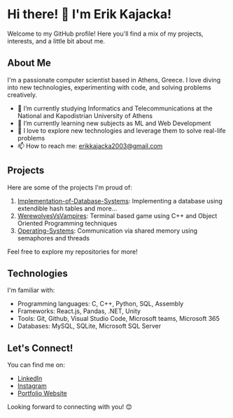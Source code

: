 # Hi there! 👋 I'm Erik Kajacka!

Welcome to my GitHub profile! Here you'll find a mix of my projects, interests, and a little bit about me.

## About Me
I'm a passionate computer scientist based in Athens, Greece. I love diving into new technologies, experimenting with code, and solving problems creatively.

- 🔭 I’m currently studying Informatics and Telecommunications at the National and Kapodistrian University of Athens
- 🌱 I’m currently learning new subjects as ML and Web Development
- 💬 I love to explore new technologies and leverage them to solve real-life problems
- 📫 How to reach me: erikkajacka2003@gmail.com

## Projects

Here are some of the projects I'm proud of:

1. [Implementation-of-Database-Systems](https://github.com/erikk03/Implementation-of-Database-Systems-Project2): Implementing a database using extendible hash tables and more...
2. [WerewolvesVsVampires](https://github.com/erikk03/WerewolvesVsVampires): Terminal based game using C++ and Object Oriented Programming techniques
3. [Operating-Systems](https://github.com/erikk03/OS-Project1): Communication via shared memory using semaphores and threads

Feel free to explore my repositories for more!

## Technologies

I'm familiar with:

- Programming languages: C, C++, Python, SQL, Assembly
- Frameworks: React.js, Pandas, .NET, Unity
- Tools: Git, Github, Visual Studio Code, Microsoft teams, Microsoft 365
- Databases: MySQL, SQLite, Microsoft SQL Server

## Let's Connect!

You can find me on:

- [LinkedIn](https://www.linkedin.com/in/erik-kajacka-1872bb289/)
- [Instagram](https://www.instagram.com/erik.kajacka/?hl=en)
- [Portfolio Website](https://erikk03.github.io/mywebsite/)

Looking forward to connecting with you! 😊
